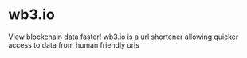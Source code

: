 # wb3.io
View blockchain data faster! wb3.io is a url shortener allowing quicker access to data from human friendly urls
